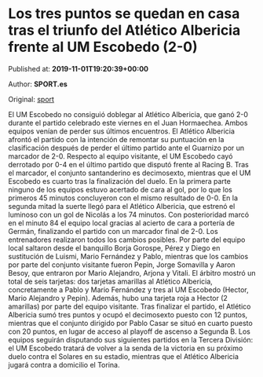 
# Los tres puntos se quedan en casa tras el triunfo del Atlético Albericia frente al UM Escobedo (2-0)

Published at: **2019-11-01T19:20:39+00:00**

Author: **SPORT.es**

Original: [sport](https://www.sport.es/es/noticias/tercera-division/los-tres-puntos-se-quedan-en-casa-tras-el-triunfo-del-atletico-albericia-frente-al-um-escobedo-2-0-7710804)

El UM Escobedo no consiguió doblegar al Atlético Albericia, que ganó 2-0 durante el partido celebrado este viernes en el Juan Hormaechea. Ambos equipos venían de perder sus últimos encuentros. El Atlético Albericia afrontó el partido con la intención de remontar su puntuación en la clasificación después de perder el último partido ante el Guarnizo por un marcador de 2-0. Respecto al equipo visitante, el UM Escobedo cayó derrotado por 0-4 en el último partido que disputó frente al Racing B. Tras el marcador, el conjunto santanderino es decimosexto, mientras que el UM Escobedo es cuarto tras la finalización del duelo.
En la primera parte ninguno de los equipos estuvo acertado de cara al gol, por lo que los primeros 45 minutos concluyeron con el mismo resultado de 0-0.
En la segunda mitad la suerte llegó para el Atlético Albericia, que estrenó el luminoso con un gol de Nicolás a los 74 minutos. Con posterioridad marcó en el minuto 84 el equipo local gracias al acierto de cara a portería de Germán, finalizando el partido con un marcador final de 2-0.
Los entrenadores realizaron todos los cambios posibles. Por parte del equipo local saltaron desde el banquillo Borja Gorospe, Pérez y Diego en sustitución de Luismi, Mario Fernández y Pablo, mientras que los cambios por parte del conjunto visitante fueron Pepin, Jorge Somavilla y Aaron Besoy, que entraron por Mario Alejandro, Arjona y Vitali.
El árbitro mostró un total de seis tarjetas: dos tarjetas amarillas al Atlético Albericia, concretamente a Pablo y Mario Fernández y tres al UM Escobedo (Hector, Mario Alejandro y Pepin). Además, hubo una tarjeta roja a Hector (2 amarillas) por parte del equipo visitante.
Tras finalizar el partido, el Atlético Albericia sumó tres puntos y ocupó el decimosexto puesto con 12 puntos, mientras que el conjunto dirigido por Pablo Casar se situó en cuarto puesto con 20 puntos, en lugar de acceso al playoff de ascenso a Segunda B.
Los equipos seguirán disputando sus siguientes partidos en la Tercera División: el UM Escobedo tratará de volver a la senda de la victoria en su próximo duelo contra el Solares en su estadio, mientras que el Atlético Albericia jugará contra a domicilio el Torina.
